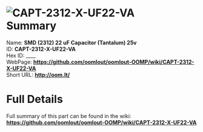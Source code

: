 
![CAPT-2312-X-UF22-VA](https://github.com/oomlout/oomlout-OOMP/blob/master/parts/CAPT-2312-X-UF22-VA/CAPT-2312-X-UF22-VA_420.jpg)   
Summary
=================
  
Name: __SMD (2312) 22 uF Capacitor (Tantalum) 25v__    
ID: __CAPT-2312-X-UF22-VA__   
Hex ID: ____   
WebPage: __https://github.com/oomlout/oomlout-OOMP/wiki/CAPT-2312-X-UF22-VA__   
Short URL: __http://oom.lt/__   

Full Details
==========================
Full summary of this part can be found in the wiki:   
__https://github.com/oomlout/oomlout-OOMP/wiki/CAPT-2312-X-UF22-VA__    

